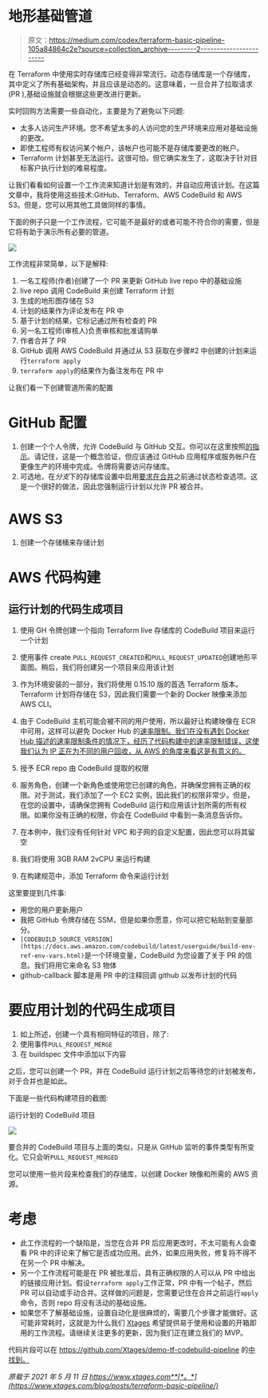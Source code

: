 # 地形基础管道

> 原文：<https://medium.com/codex/terraform-basic-pipeline-105a84864c2e?source=collection_archive---------2----------------------->

在 Terraform 中使用实时存储库已经变得非常流行。动态存储库是一个存储库，其中定义了所有基础架构，并且应该是动态的。这意味着，一旦合并了拉取请求(PR ),基础设施就会根据这些更改进行更新。

实时回购方法需要一些自动化，主要是为了避免以下问题:

*   太多人访问生产环境。您不希望太多的人访问您的生产环境来应用对基础设施的更改。
*   即使工程师有权访问某个帐户，该帐户也可能不是存储库要更改的帐户。
*   Terraform 计划甚至无法运行。这很可怕，但它确实发生了，这取决于针对目标客户执行计划的难易程度。

让我们看看如何设置一个工作流来知道计划是有效的，并自动应用该计划。在这篇文章中，我将使用这些技术:GitHub、Terraform、AWS CodeBuild 和 AWS S3。但是，您可以用其他工具做同样的事情。

下面的例子只是一个工作流程，它可能不是最好的或者可能不符合你的需要，但是它将有助于演示所有必要的管道。

![](img/eefc4a7446f0e30a9012345ef9f903de.png)

工作流程非常简单，以下是解释:

1.  一名工程师(作者)创建了一个 PR 来更新 GitHub live repo 中的基础设施
2.  live repo 调用 CodeBuild 来创建 Terraform 计划
3.  生成的地形图存储在 S3
4.  计划的结果作为评论发布在 PR 中
5.  基于计划的结果，它标记通过所有检查的 PR
6.  另一名工程师(审核人)负责审核和批准请购单
7.  作者合并了 PR
8.  GitHub 调用 AWS CodeBuild 并通过从 S3 获取在步骤#2 中创建的计划来运行`terraform apply`
9.  `terraform apply`的结果作为备注发布在 PR 中

让我们看一下创建管道所需的配置

# GitHub 配置

1.  创建一个个人令牌，允许 CodeBuild 与 GitHub 交互。你可以在这里按照[的指示](https://docs.github.com/en/github/authenticating-to-github/creating-a-personal-access-token)。请记住，这是一个概念验证，但应该通过 GitHub 应用程序或服务帐户在更像生产的环境中完成。令牌将需要访问存储库。
2.  可选地，在*分支*下的存储库设置中启用[要求在合并](https://docs.github.com/en/github/administering-a-repository/managing-a-branch-protection-rule)之前通过状态检查选项。这是一个很好的做法，因此您强制运行计划以允许 PR 被合并。

# AWS S3

1.  创建一个存储桶来存储计划

# AWS 代码构建

## 运行计划的代码生成项目

1.  使用 GH 令牌创建一个指向 Terraform live 存储库的 CodeBuild 项目来运行一个计划
2.  使用事件 create `PULL_REQUEST_CREATED`和`PULL_REQUEST_UPDATED`创建地形平面图。稍后，我们将创建另一个项目来应用该计划
3.  作为环境安装的一部分，我们将使用 0.15.10 版的首选 Terraform 版本。Terraform 计划将存储在 S3，因此我们需要一个新的 Docker 映像来添加 AWS CLI。
4.  由于 CodeBuild 主机可能会被不同的用户使用，所以最好让构建映像在 ECR 中可用，这样可以避免 Docker Hub 的[速率限制。我们在没有遇到 Docker Hub 描述的速率限制条件的情况下，经历了代码构建中的速率限制错误，这使我们认为 IP 正在为不同的用户回收，从 AWS 的角度来看这是有意义的。](https://www.docker.com/increase-rate-limits)
5.  授予 ECR repo 由 CodeBuild 提取的权限

1.  服务角色，创建一个新角色或使用您已创建的角色，并确保您拥有正确的权限。对于测试，我们添加了一个 EC2 实例，因此我们的权限非常少。但是，在您的设置中，请确保您拥有 CodeBuild 运行和应用该计划所需的所有权限。如果你没有正确的权限，你会在 CodeBuild 中看到一条消息告诉你。
2.  在本例中，我们没有任何针对 VPC 和子网的自定义配置，因此您可以将其留空
3.  我们将使用 3GB RAM 2vCPU 来运行构建
4.  在构建规范中，添加 Terraform 命令来运行计划

这里要提到几件事:

*   用您的用户更新用户
*   我把 GitHub 令牌存储在 SSM，但是如果你愿意，你可以把它粘贴到变量部分。
*   `[CODEBUILD_SOURCE_VERSION](https://docs.aws.amazon.com/codebuild/latest/userguide/build-env-ref-env-vars.html)`是一个环境变量，CodeBuild 为您设置了关于 PR 的信息。我们将用它来命名 S3 物体
*   github-callback 脚本是用 PR 中的注释回调 github 以发布计划的代码

# 要应用计划的代码生成项目

1.  如上所述，创建一个具有相同特征的项目，除了:
2.  使用事件`PULL_REQUEST_MERGE`
3.  在 buildspec 文件中添加以下内容

之后，您可以创建一个 PR，并在 CodeBuild 运行计划之后等待您的计划被发布，对于合并也是如此。

下面是一些代码构建项目的截图:

运行计划的 CodeBuild 项目

![](img/c95d22bee0ab12f00778a68563d951bf.png)

要合并的 CodeBuild 项目与上面的类似，只是从 GitHub 监听的事件类型有所变化。它只会听`PULL_REQUEST_MERGED`

您可以使用一些片段来检查我们的存储库，以创建 Docker 映像和所需的 AWS 资源。

# 考虑

*   此工作流程的一个缺陷是，当您在合并 PR 后应用更改时，不太可能有人会查看 PR 中的评论来了解它是否成功应用。此外，如果应用失败，修复将不得不在另一个 PR 中解决。
*   另一个工作流程可能是在 PR 被批准后，具有正确权限的人可以从 PR 中给出的链接应用计划。假设`terraform apply`工作正常，PR 中有一个帖子，然后 PR 可以自动或手动合并。这样做的问题是，您需要记住在合并之前运行`apply`命令，否则 repo 将没有活动的基础设施。
*   如果您不了解基础设施，设置自动化是很麻烦的，需要几个步骤才能做好。这可能非常耗时，这就是为什么我们 [Xtages](https://xtages.com) 希望提供易于使用和设置的开箱即用的工作流程。请继续关注更多的更新，因为我们正在建立我们的 MVP。

代码片段可以在 https://github.com/Xtages/demo-tf-codebuild-pipeline 的[中找到。](https://github.com/Xtages/demo-tf-codebuild-pipeline)

*原载于 2021 年 5 月 11 日 https://www.xtages.com**[*。*](https://www.xtages.com/blog/posts/terraform-basic-pipeline/)*